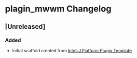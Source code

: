 <!-- Keep a Changelog guide -> https://keepachangelog.com -->

# plagin_mwwm Changelog

## [Unreleased]
### Added
- Initial scaffold created from [IntelliJ Platform Plugin Template](https://github.com/JetBrains/intellij-platform-plugin-template)
